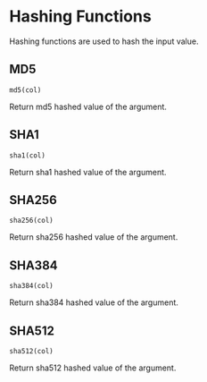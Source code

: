 # Hashing Functions

Hashing functions are used to hash the input value.

## MD5

```
md5(col)
```

Return md5 hashed value of the argument.

## SHA1

```
sha1(col)
```

Return sha1 hashed value of the argument.

## SHA256

```
sha256(col)
```

Return sha256 hashed value of the argument.

## SHA384

```
sha384(col)
```

Return sha384 hashed value of the argument.

## SHA512

```
sha512(col)
```

Return sha512 hashed value of the argument.